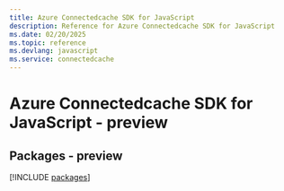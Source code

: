```yaml
---
title: Azure Connectedcache SDK for JavaScript
description: Reference for Azure Connectedcache SDK for JavaScript
ms.date: 02/20/2025
ms.topic: reference
ms.devlang: javascript
ms.service: connectedcache
---
```

# Azure Connectedcache SDK for JavaScript - preview
## Packages - preview
[!INCLUDE [packages](connectedcache-index.md)]